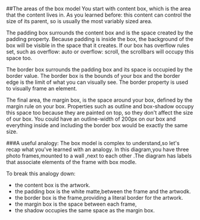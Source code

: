 ##The areas of the box model
You start with content box, which is the area that the content lives in. As you learned before: this content can control the size of its parent, so is usually the most variably sized area.

The padding box surrounds the content box and is the space created by the padding property. Because padding is inside the box, the background of the box will be visible in the space that it creates. If our box has overflow rules set, such as overflow: auto or overflow: scroll, the scrollbars will occupy this space too.

The border box surrounds the padding box and its space is occupied by the border value. The border box is the bounds of your box and the border edge is the limit of what you can visually see. The border property is used to visually frame an element.

The final area, the margin box, is the space around your box, defined by the margin rule on your box. Properties such as outline and box-shadow occupy this space too because they are painted on top, so they don't affect the size of our box. You could have an outline-width of 200px on our box and everything inside and including the border box would be exactly the same size.

###A useful analogy:
The box model is complex to understand,so let's recap what you've learned with an analogy.
In this diagram,you have three photo frames,mounted to a wall ,next to each other .The diagram has labels that associate elements of the frame with box modle.

To break this analogy down:
- the content box is the artwork.
- the padding box is the white matte,between the frame and the artwodk.
- the border box is the frame,providing a literal border for the artwork.
- the margin box is the space between each frame,
- the shadow occupies the same space as the margin box.
